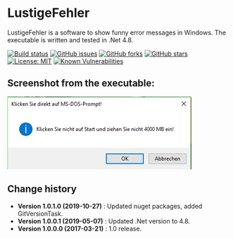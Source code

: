 LustigeFehler
=============

LustigeFehler is a software to show funny error messages in Windows.
The executable is written and tested in .Net 4.8.

[![Build status](https://ci.appveyor.com/api/projects/status/jqoy2y5nfbqp5pwu?svg=true)](https://ci.appveyor.com/project/SeppPenner/lustigefehler)
[![GitHub issues](https://img.shields.io/github/issues/SeppPenner/LustigeFehler.svg)](https://github.com/SeppPenner/LustigeFehler/issues)
[![GitHub forks](https://img.shields.io/github/forks/SeppPenner/LustigeFehler.svg)](https://github.com/SeppPenner/LustigeFehler/network)
[![GitHub stars](https://img.shields.io/github/stars/SeppPenner/LustigeFehler.svg)](https://github.com/SeppPenner/LustigeFehler/stargazers)
[![License: MIT](https://img.shields.io/badge/License-MIT-blue.svg)](https://raw.githubusercontent.com/SeppPenner/LustigeFehler/master/License.txt)
[![Known Vulnerabilities](https://snyk.io/test/github/SeppPenner/LustigeFehler/badge.svg)](https://snyk.io/test/github/SeppPenner/LustigeFehler)


## Screenshot from the executable:
![Screenshot from the executable](https://github.com/SeppPenner/LustigeFehler/blob/master/Screenshot.PNG "Screenshot from the executable")


Change history
--------------

* **Version 1.0.1.0 (2019-10-27)** : Updated nuget packages, added GitVersionTask.
* **Version 1.0.0.1 (2019-05-07)** : Updated .Net version to 4.8.
* **Version 1.0.0.0 (2017-03-21)** : 1.0 release.
